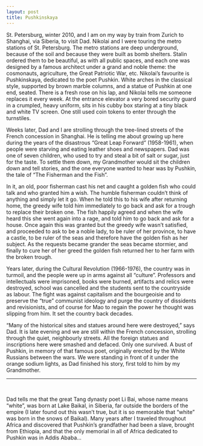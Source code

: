 ```yaml
---
layout: post
title: Pushkinskaya
---
```


St. Petersburg, winter 2010, and I am on my way by train from Zurich to Shanghai, via Siberia, to visit Dad. Nikolai and I were touring the metro stations of St. Petersburg. The metro stations are deep underground, because of the soil and because they were built as bomb shelters. Stalin ordered them to be beautiful, as with all public spaces, and each one was designed by a famous architect under a grand and noble theme: the cosmonauts, agriculture, the Great Patriotic War, etc. Nikolai’s favourite is Pushkinskaya, dedicated to the poet Pushkin. White arches in the classical style, supported by brown marble columns, and a statue of Pushkin at one end, seated. There is a fresh rose on his lap, and Nikolai tells me someone replaces it every week. At the entrance elevator a very bored security guard in a crumpled, heavy uniform, sits in his cubby box staring at a tiny black and white TV screen. One still used coin tokens to enter through the turnstiles.

Weeks later, Dad and I are strolling through the tree-lined streets of the French concession in Shanghai. He is telling me about growing up here during the years of the disastrous “Great Leap Forward” (1958-1961), when people were starving and eating leather shoes and newspapers. Dad was one of seven children, who used to try and steal a bit of salt or sugar, just for the taste. To settle them down, my Grandmother would sit the children down and tell stories, and the one everyone wanted to hear was by Pushkin, the tale of “The Fisherman and the Fish”.

In it, an old, poor fisherman cast his net and caught a golden fish who could talk and who granted him a wish. The humble fisherman couldn’t think of anything and simply let it go. When he told this to his wife after returning home, the greedy wife told him immediately to go back and ask for a trough to replace their broken one. The fish happily agreed and when the wife heard this she went again into a rage, and told him to go back and ask for a house. Once again this was granted but the greedy wife wasn’t satisfied, and proceeded to ask to be a noble lady, to be ruler of her province, to have a castle, to be ruler of the seas and therefore have the golden fish as her subject. As the requests became grander the seas became stormier, and finally to cure her of her greed the golden fish returned her to her farm with the broken trough.

Years later, during the Cultural Revolution (1966-1976), the country was in turmoil, and the people were up in arms against all “culture”. Professors and intellectuals were imprisoned, books were burned, artifacts and relics were destroyed, school was cancelled and the students sent to the countryside as labour. The fight was against capitalism and the bourgeoisie and to preserve the “true” communist ideology and purge the country of dissidents and revisionists, and of course for Mao to regain the power he thought was slipping from him. It set the country back decades.

“Many of the historical sites and statues around here were destroyed,” says Dad. It is late evening and we are still within the French concession, strolling through the quiet, neighbourly streets. All the foreign statues and inscriptions here were smashed and defaced. Only one survived. A bust of Pushkin, in memory of that famous poet, originally erected by the White Russians between the wars. We were standing in front of it under the orange sodium lights, as Dad finished his story, first told to him by my Grandmother.

---
&nbsp;
  
Dad tells me that the great Tang dynasty poet Li Bai, whose name means “white”, was born at Lake Baikal, in Siberia, far outside the borders of the empire (I later found out this wasn’t true, but it is so memorable that “white” was born in the snows of Baikal). Many years after I traveled throughout Africa and discovered that Pushkin’s grandfather had been a slave, brought from Ethiopia, and that the only memorial in all of Africa dedicated to Pushkin was in Addis Ababa...
